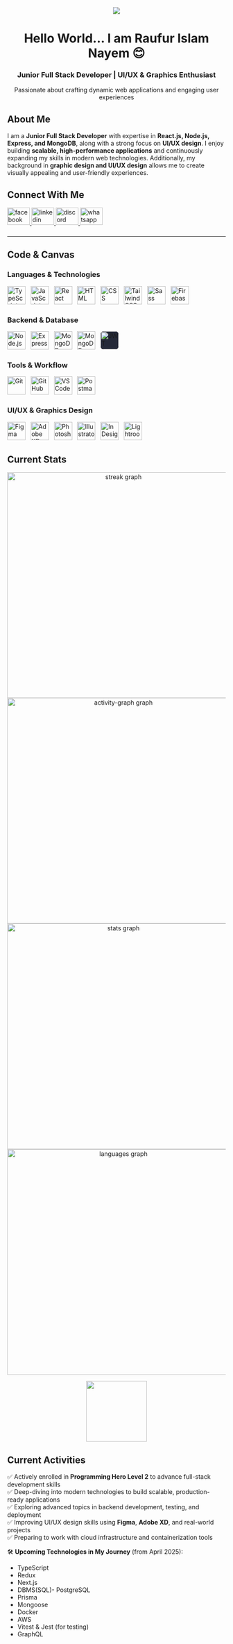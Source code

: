 <div align="center">
  <img height="auto" weight="100%" src="https://i.ibb.co.com/hRwy0dvk/github-banner-17.png" />
</div>

###

<h1 align="center">Hello World... I am Raufur Islam Nayem 😊</h1>
<h3 align="center">Junior Full Stack Developer | UI/UX & Graphics Enthusiast</h3>
<p align="center">Passionate about crafting dynamic web applications and engaging user experiences</p>

###

<h2 align="left">About Me</h2>

<p align="left">I am a <strong>Junior Full Stack Developer</strong> with expertise in <strong>React.js, Node.js, Express, and MongoDB</strong>, along with a strong focus on <strong>UI/UX design</strong>. I enjoy building <strong>scalable, high-performance applications</strong> and continuously expanding my skills in modern web technologies. Additionally, my background in <strong>graphic design and UI/UX design</strong> allows me to create visually appealing and user-friendly experiences. <br>
</p>

###

<h2 align="left">Connect With Me </h2>

<div align="left">
  <a href="https://web.facebook.com/raufurislam.nayem" target="_blank">
    <img src="https://raw.githubusercontent.com/maurodesouza/profile-readme-generator/master/src/assets/icons/social/facebook/default.svg" width="52" height="40" alt="facebook logo"  />
  </a>
  <a href="https://www.linkedin.com/in/raufur-islam-698030319/" target="_blank">
    <img src="https://raw.githubusercontent.com/maurodesouza/profile-readme-generator/master/src/assets/icons/social/linkedin/default.svg" width="52" height="40" alt="linkedin logo"  />
  </a>
<!--   <img src="https://raw.githubusercontent.com/maurodesouza/profile-readme-generator/master/src/assets/icons/social/discord/default.svg" -->
  <a href="https://discordapp.com/users/raufur6299" target="_blank">
<img src="https://raw.githubusercontent.com/maurodesouza/profile-readme-generator/master/src/assets/icons/social/discord/default.svg" width="52" height="40" alt="discord logo"  />
  </a>
  <a href="https://wa.me/+8801648068834" target="_blank">
    <img src="https://raw.githubusercontent.com/maurodesouza/profile-readme-generator/master/src/assets/icons/social/whatsapp/default.svg" width="52" height="40" alt="whatsapp logo"  />
  </a>
</div>

###

---

<h2 align="left">Code & Canvas</h2>

### **Languages & Technologies**

<p align="left">
  <img src="https://skillicons.dev/icons?i=typescript" height="42" alt="TypeScript" />&nbsp;&nbsp;
  <img src="https://skillicons.dev/icons?i=js" height="42" alt="JavaScript" />&nbsp;&nbsp;
  <img src="https://skillicons.dev/icons?i=react" height="42" alt="React" />&nbsp;&nbsp;
  <img src="https://skillicons.dev/icons?i=html" height="42" alt="HTML" />&nbsp;&nbsp;
  <img src="https://skillicons.dev/icons?i=css" height="42" alt="CSS" />&nbsp;&nbsp;
  <img src="https://skillicons.dev/icons?i=tailwindcss" height="42" alt="Tailwind CSS" />&nbsp;&nbsp;
  <img src="https://skillicons.dev/icons?i=sass" height="42" alt="Sass" />&nbsp;&nbsp;
  <img src="https://skillicons.dev/icons?i=firebase" height="42" alt="Firebase" />
</p>

### **Backend & Database**

<p align="left">
  <img src="https://skillicons.dev/icons?i=nodejs" height="42" alt="Node.js" />&nbsp;&nbsp;
  <img src="https://skillicons.dev/icons?i=express" height="42" alt="Express" />&nbsp;&nbsp;
  <img src="https://skillicons.dev/icons?i=mongodb" height="42" alt="MongoDB" />&nbsp;&nbsp;
  <img src="https://skillicons.dev/icons?i=postgres" height="42" alt="MongoDB" />&nbsp;&nbsp;
  <!-- <img src="https://skillicons.dev/icons?i=prisma" height="42" alt="MongoDB" />&nbsp;&nbsp; -->
  <img style="background:#242938; border-radius:8px;" src="https://img.icons8.com/?size=96&id=rHpveptSuwDz&format=png" height="42" alt="JWT logo" />
</p>

### **Tools & Workflow**

<!-- ### **DevOps & Tools** -->

<p align="left">
  <img src="https://skillicons.dev/icons?i=git" height="42" alt="Git" />&nbsp;&nbsp;
  <img src="https://skillicons.dev/icons?i=github" height="42" alt="GitHub" />&nbsp;&nbsp;
  <img src="https://skillicons.dev/icons?i=vscode" height="42" alt="VS Code" />&nbsp;&nbsp;
  <img src="https://skillicons.dev/icons?i=postman" height="42" alt="Postman" />
</p>

### **UI/UX & Graphics Design**

<p align="left">
  <img src="https://skillicons.dev/icons?i=figma" height="42" alt="Figma" />&nbsp;&nbsp;
  <img src="https://skillicons.dev/icons?i=xd" height="42" alt="Adobe XD" />&nbsp;&nbsp;
  <img src="https://skillicons.dev/icons?i=photoshop" height="42" alt="Photoshop" />&nbsp;&nbsp;
  <img src="https://skillicons.dev/icons?i=illustrator" height="42" alt="Illustrator" />&nbsp;&nbsp;
  <img src="https://i.ibb.co/6J8s08FB/indesign.png" height="42" alt="InDesign logo" />&nbsp;&nbsp;
  <img src="https://i.ibb.co/tp5bwLrF/photoshop-lightroom.png" height="42" alt="Lightroom Classic logo" />&nbsp;&nbsp;
</p>

###

<h2 align="left">Current Stats</h2>
<!-- <h2 align="left">📈 Current Stats</h2> -->

<div align="center">
  
  <img src="https://nirzak-streak-stats.vercel.app/?user=raufurislam&theme=dracula&hide_border=true" width="520px" alt="streak graph"  /><br>
  <img src="https://github-readme-activity-graph.vercel.app/graph?username=raufurislam&radius=16&theme=dracula&area=true&order=5&hide_border=true&bg_color=282A36" width="520px" alt="activity-graph graph" /> <br>
  <img src="https://github-readme-stats.vercel.app/api?username=raufurislam&hide_title=false&hide_rank=false&show_icons=true&include_all_commits=true&count_private=true&disable_animations=false&theme=dracula&locale=en&hide_border=true&order=1" width="520px" alt="stats graph" /> <br>
  <img src="https://github-readme-stats.vercel.app/api/top-langs?username=raufurislam&locale=en&hide_title=false&layout=compact&card_width=320&langs_count=30&theme=dracula&hide_border=true&order=2" width="520px" alt="languages graph" /> 
    <!-- <img src="https://komarev.com/ghpvc/?username=raufurislam&label=Profile%20views&color=78D8F8&style=flat" width="140px" /> -->

</div>

<div align="center">
  <!-- <img src="https://profile-counter.glitch.me/raufurislam/count.svg?"  /> -->
  <!-- <br/> -->
  <!-- <img src="https://komarev.com/ghpvc/?username=raufurislam&label=Profile%20views&color=78D8F8&style=for-the-badge" width="140px" /> -->
  <img src="https://komarev.com/ghpvc/?username=raufurislam&label=Profile%20views&color=78D8F8&style=flat" width="140px" />
</div>
<h2 align="left">Current Activities</h2>
<!-- <h2 align="left">🚀 Current Activities</h2> -->

✅ Actively enrolled in **Programming Hero Level 2** to advance full-stack development skills  
✅ Deep-diving into modern technologies to build scalable, production-ready applications  
✅ Exploring advanced topics in backend development, testing, and deployment  
✅ Improving UI/UX design skills using **Figma**, **Adobe XD**, and real-world projects  
✅ Preparing to work with cloud infrastructure and containerization tools

🛠️ **Upcoming Technologies in My Journey** (from April 2025):

- TypeScript
- Redux
- Next.js
- DBMS(SQL)- PostgreSQL
- Prisma
- Mongoose
- Docker
- AWS
- Vitest & Jest (for testing)
- GraphQL

###
